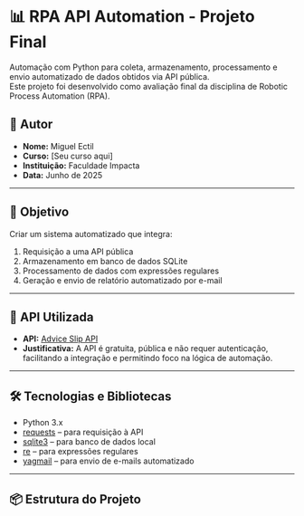 # 📊 RPA API Automation - Projeto Final

Automação com Python para coleta, armazenamento, processamento e envio automatizado de dados obtidos via API pública.  
Este projeto foi desenvolvido como avaliação final da disciplina de Robotic Process Automation (RPA).

## 👤 Autor

- **Nome:** Miguel Ectil  
- **Curso:** [Seu curso aqui]  
- **Instituição:** Faculdade Impacta  
- **Data:** Junho de 2025

---

## 🎯 Objetivo

Criar um sistema automatizado que integra:
1. Requisição a uma API pública
2. Armazenamento em banco de dados SQLite
3. Processamento de dados com expressões regulares
4. Geração e envio de relatório automatizado por e-mail

---

## 🔌 API Utilizada

- **API:** [Advice Slip API](https://api.adviceslip.com/advice)
- **Justificativa:** A API é gratuita, pública e não requer autenticação, facilitando a integração e permitindo foco na lógica de automação.

---

## 🛠️ Tecnologias e Bibliotecas

- Python 3.x
- [requests](https://pypi.org/project/requests/) – para requisição à API
- [sqlite3](https://docs.python.org/3/library/sqlite3.html) – para banco de dados local
- [re](https://docs.python.org/3/library/re.html) – para expressões regulares
- [yagmail](https://pypi.org/project/yagmail/) – para envio de e-mails automatizado

---

## 📦 Estrutura do Projeto


